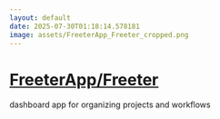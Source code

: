 ```yaml
---
layout: default
date: 2025-07-30T01:18:14.578181
image: assets/FreeterApp_Freeter_cropped.png
---
```


# [FreeterApp/Freeter](https://github.com/FreeterApp/Freeter)

dashboard app for organizing projects and workflows
